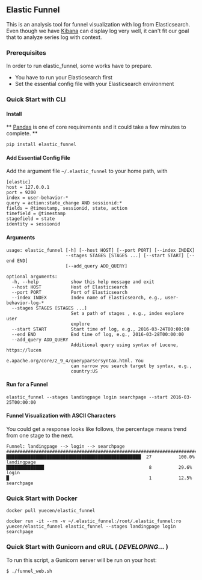 ## Elastic Funnel

This is an analysis tool for funnel visualization with log from Elasticsearch. Even though we have [Kibana] can display log very well, 
it can't fit our goal that to analyze series log with context. 

### Prerequisites

In order to run elastic_funnel, some works have to prepare.

  * You have to run your Elasticsearch first
  * Set the essential config file with your Elasticsearch environment 

### Quick Start with CLI

#### Install

  ** [Pandas] is one of core requirements and it could take a few minutes to complete. **

```
pip install elastic_funnel
```

#### Add Essential Config File

Add the argument file ```~/.elastic_funnel``` to your home path, with 

```
[elastic]
host = 127.0.0.1
port = 9200
index = user-behavior-*
query = action:state_change AND sessionid:* 
fields = @timestamp, sessionid, state, action
timefield = @timestamp
stagefield = state
identity = sessionid
```

#### Arguments

```
usage: elastic_funnel [-h] [--host HOST] [--port PORT] [--index INDEX]
                      --stages STAGES [STAGES ...] [--start START] [--end END]
                      [--add_query ADD_QUERY]

optional arguments:
  -h, --help            show this help message and exit
  --host HOST           Host of Elasticsearch
  --port PORT           Port of Elasticsearch
  --index INDEX         Index name of Elasticsearch, e.g., user-behavior-log-*
  --stages STAGES [STAGES ...]
                        Set a path of stages , e.g., index explore user
                        explore
  --start START         Start time of log, e.g., 2016-03-24T00:00:00
  --end END             End time of log, e.g., 2016-03-28T00:00:00
  --add_query ADD_QUERY
                        Additional query using syntax of Lucene, https://lucen
                        e.apache.org/core/2_9_4/queryparsersyntax.html. You
                        can narrow you search target by syntax, e.g.,
                        country:US
```

#### Run for a Funnel

```
elastic_funnel --stages landingpage login searchpage --start 2016-03-25T00:00:00
```

#### Funnel Visualization with ASCII Characters

You could get a response looks like follows, the percentage means trend from one stage to the next.

```
Funnel: landingpage --> login --> searchpage 
############################################################################### 
██████████████████████████████████████████████████  27          100.0%  landingpage          
██████████████                                       8          29.6%   login        
█                                                    1          12.5%   searchpage
```

### Quick Start with Docker

```
docker pull yuecen/elastic_funnel
```

```
docker run -it --rm -v ~/.elastic_funnel:/root/.elastic_funnel:ro yuecen/elastic_funnel elastic_funnel --stages landingpage login searchpage
```

### Quick Start with Gunicorn and cRUL ( *DEVELOPING...* )

To run this script, a Gunicorn server will be run on your host:

```
$ ./funnel_web.sh
```

[Kibana]:https://www.elastic.co/products/kibana
[Pandas]:http://pandas.pydata.org/